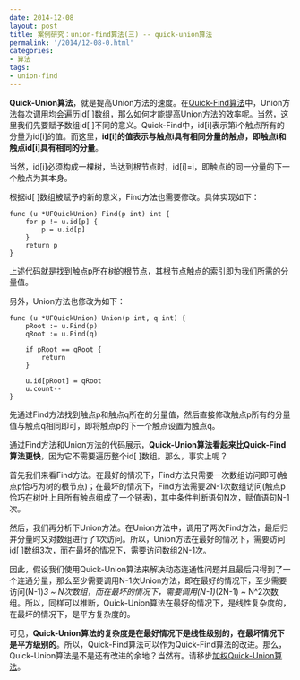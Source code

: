 ```yaml
---
date: 2014-12-08
layout: post
title: 案例研究：union-find算法(三) -- quick-union算法
permalink: '/2014/12-08-0.html'
categories:
- 算法
tags:
- union-find
---
```



**Quick-Union算法**，就是提高Union方法的速度。在[Quick-Find算法](https://zhujiefirst.github.io/2014/12-07-0.html)中，Union方法每次调用均会遍历id[ ]数组，那么如何才能提高Union方法的效率呢。当然，这里我们先要赋予数组id[ ]不同的意义。Quick-Find中，id[i]表示第i个触点所有的分量为id[i]的值。而这里，**id[i]的值表示与触点i具有相同分量的触点，即触点i和触点id[i]具有相同的分量**。

当然，id[i]必须构成一棵树，当达到根节点时，id[i]=i，即触点i的同一分量的下一个触点为其本身。

根据id[ ]数组被赋予的新的意义，Find方法也需要修改。具体实现如下：

	func (u *UFQuickUnion) Find(p int) int {
	    for p != u.id[p] {
	        p = u.id[p]
	    }
	    return p
	}

上述代码就是找到触点p所在树的根节点，其根节点触点的索引即为我们所需的分量值。

另外，Union方法也修改为如下：

	func (u *UFQuickUnion) Union(p int, q int) {
	    pRoot := u.Find(p)
	    qRoot := u.Find(q)
	 
	    if pRoot == qRoot {
	        return
	    }
	 
	    u.id[pRoot] = qRoot
	    u.count--
	}

先通过Find方法找到触点p和触点q所在的分量值，然后直接修改触点p所有的分量值与触点q相同即可，即将触点p的下一个触点设置为触点q。

通过Find方法和Union方法的代码展示，**Quick-Union算法看起来比Quick-Find算法更快**，因为它不需要遍历整个id[ ]数组。那么，事实上呢？

首先我们来看Find方法。在最好的情况下，Find方法只需要一次数组访问即可(触点p恰巧为树的根节点)；在最坏的情况下，Find方法需要2N-1次数组访问(触点p恰巧在树叶上且所有触点组成了一个链表)，其中条件判断语句N次，赋值语句N-1次。

然后，我们再分析下Union方法。在Union方法中，调用了两次Find方法，最后归并分量时又对数组进行了1次访问。所以，Union方法在最好的情况下，需要访问id[ ]数组3次，而在最坏的情况下，需要访问数组2N-1次。

因此，假设我们使用Quick-Union算法来解决动态连通性问题并且最后只得到了一个连通分量，那么至少需要调用N-1次Union方法，即在最好的情况下，至少需要访问(N-1)*3 ~ N次数组，而在最坏的情况下，需要调用(N-1)*(2N-1) ~ N^2次数组。所以，同样可以推断，Quick-Union算法在最好的情况下，是线性复杂度的，在最坏的情况下，是平方复杂度的。

可见，**Quick-Union算法的复杂度是在最好情况下是线性级别的，在最坏情况下是平方级别的**。所以，Quick-Find算法可以作为Quick-Find算法的改进。那么，Quick-Union算法是不是还有改进的余地？当然有。请移步[加权Quick-Union算法](https://zhujiefirst.github.io/2014/12-12-0.html)。